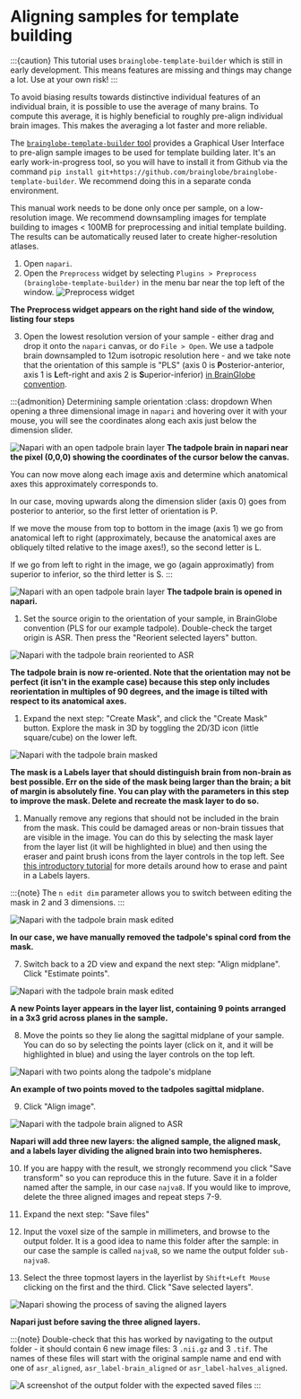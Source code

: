 # Aligning samples for template building

:::{caution}
This tutorial uses `brainglobe-template-builder` which is still in early development. This means features are missing and things may change a lot. Use at your own risk!
:::

To avoid biasing results towards distinctive individual features of an individual brain, it is possible to use the average of many brains. To compute this average, it is highly beneficial to roughly pre-align individual brain images. This makes the averaging a lot faster and more reliable.

The [`brainglobe-template-builder` tool](https://github.com/brainglobe/brainglobe-template-builder) provides a Graphical User Interface to pre-align sample images to be used for template building later. It's an early work-in-progress tool, so you will have to install it from 
Github via the command `pip install git+https://github.com/brainglobe/brainglobe-template-builder`. We recommend doing this in a separate conda environment.

This manual work needs to be done only once per sample, on a low-resolution image. We recommend downsampling images for template building to images < 100MB for preprocessing and initial template building. The results can be automatically reused later to create higher-resolution atlases. 

1. Open `napari`.
2. Open the `Preprocess` widget by selecting `Plugins > Preprocess (brainglobe-template-builder)` in the menu bar near the top left of the window. 
![Preprocess widget](./images/brainglobe-template-builder/open-plugin.png)

**The Preprocess widget appears on the right hand side of the window, listing four steps**

3. Open the lowest resolution version of your sample - either drag and drop it onto the `napari` canvas, or do `File > Open`. We use a tadpole brain downsampled to 12um isotropic resolution here - and we take note that the orientation of this sample is "PLS" (axis 0 is **P**osterior-anterior, axis 1 is **L**eft-right and axis 2 is **S**uperior-inferior) [in BrainGlobe convention](/documentation/brainglobe-space/index).

:::{admonition} Determining sample orientation
:class: dropdown
When opening a three dimensional image in `napari` and hovering over it with your mouse, you will see the coordinates along each axis just below the dimension slider.

![Napari with an open tadpole brain layer](./images/brainglobe-template-builder/top-left-pixel.png)
**The tadpole brain in napari near the pixel (0,0,0) showing the coordinates of the cursor below the canvas.**

You can now move along each image axis and determine which anatomical axes this approximately corresponds to.

In our case, moving upwards along the dimension slider (axis 0) goes from posterior to anterior, so the first letter of orientation is P.

If we move the mouse from top to bottom in the image (axis 1) we go from anatomical left to right (approximately, because the anatomical axes are obliquely tilted relative to the image axes!), so the second letter is L.

If we go from left to right in the image, we go (again approximatly) from superior to inferior, so the third letter is S.
:::

![Napari with an open tadpole brain layer](./images/brainglobe-template-builder/open-sample.png)
**The tadpole brain is opened in napari.**

1. Set the source origin to the orientation of your sample, in BrainGlobe convention (PLS for our example tadpole). Double-check the target origin is ASR. Then press the "Reorient selected layers" button.
 
![Napari with the tadpole brain reoriented to ASR](./images/brainglobe-template-builder/reorient-sample.png)

**The tadpole brain is now re-oriented. Note that the orientation may not be perfect (it isn't in the example case) because this step only includes reorientation in multiples of 90 degrees, and the image is tilted with respect to its anatomical axes.**

1. Expand the next step: "Create Mask", and click the "Create Mask" button. Explore the mask in 3D by toggling the 2D/3D icon (little square/cube) on the lower left.

![Napari with the tadpole brain masked](./images/brainglobe-template-builder/masked.png)

 **The mask is a Labels layer that should distinguish brain from non-brain as best possible. Err on the side of the mask being larger than the brain; a bit of margin is absolutely fine. You can play with the parameters in this step to improve the mask. Delete and recreate the mask layer to do so.**

1. Manually remove any regions that should not be included in the brain from the mask. This could be damaged areas or non-brain tissues that are visible in the image. You can do this by selecting the mask layer from the layer list (it will be highlighted in blue) and then using the eraser and paint brush icons from the layer controls in the top left. See [this introductory tutorial](https://healthbioscienceideas.github.io/microscopy-novice/instructor/quality-control-and-manual-segmentation.html#manual-segmentation-in-napari) for more details around how to erase and paint in a Labels layers.

:::{note}
The `n edit dim` parameter allows you to switch between editing the mask in 2 and 3 dimensions.
:::

![Napari with the tadpole brain mask edited](./images/brainglobe-template-builder/masked-edited.png)

**In our case, we have manually removed the tadpole's spinal cord from the mask.**

7. Switch back to a 2D view and expand the next step: "Align midplane". Click "Estimate points".

![Napari with the tadpole brain mask edited](./images/brainglobe-template-builder/align-midplane.png)

**A new Points layer appears in the layer list, containing 9 points arranged in a 3x3 grid across planes in the sample.**

8. Move the points so they lie along the sagittal midplane of your sample. You can do so by selecting the points layer (click on it, and it will be highlighted in blue) and using the layer controls on the top left.

![Napari with two points along the tadpole's midplane](./images/brainglobe-template-builder/aligned-points.png)

**An example of two points moved to the tadpoles sagittal midplane.**

9. Click "Align image".

![Napari with the tadpole brain aligned to ASR](./images/brainglobe-template-builder/aligned-image.png)

**Napari will add three new layers: the aligned sample, the aligned mask, and a labels layer dividing the aligned brain into two hemispheres.**

10. If you are happy with the result, we strongly recommend you click "Save transform" so you can reproduce this in the future. Save it in a folder named after the sample, in our case `najva8`. If you would like to improve, delete the three aligned images and repeat steps 7-9.

11. Expand the next step: "Save files"

12. Input the voxel size of the sample in millimeters, and browse to the output folder. It is a good idea to name this folder after the sample: in our case the sample is called `najva8`, so we name the output folder `sub-najva8`.

13. Select the three topmost layers in the layerlist by `Shift+Left Mouse` clicking on the first and the third. Click "Save selected layers".

![Napari showing the process of saving the aligned layers](./images/brainglobe-template-builder/save-layers.png)

**Napari just before saving the three aligned layers.**

:::{note}
Double-check that this has worked by navigating to the output folder - it should contain 6 new image files: 3 `.nii.gz` and 3 `.tif`. The names of these files will start with the original sample name and end with one of `asr_aligned`, `asr_label-brain_aligned` or `asr_label-halves_aligned`.

![A screenshot of the output folder with the expected saved files](./images/brainglobe-template-builder/example-output-folder.png)
:::
